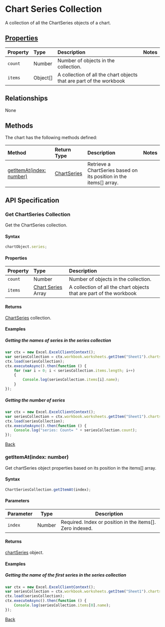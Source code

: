# Chart Series Collection
A collection of all the ChartSeries objects of a chart. 

## [Properties](#get-chartseries-collection)

| Property         | Type    |Description|Notes |
|:-----------------|:--------|:----------|:-----|
|`count`| Number   | Number of objects in the collection.||
|`items`| Object[] | A collection of all the chart objects that are part of the workbook||

## Relationships

None

## Methods

The chart has the following methods defined:

| Method     | Return Type    |Description|Notes  |
|:-----------------|:--------|:----------|:------|
|[getItemAt(index: number)](#getitematindex-number)| [ChartSeries](chartSeries.md)     |Retrieve a ChartSeries based on its position in the items[] array.||


## API Specification 

### Get ChartSeries Collection

Get the ChartSeries collection. 

#### Syntax
```js
chartObject.series;	
```

#### Properties

| Property         | Type    |Description|
|:-----------------|:--------|:----------|
|`count`| Number   | Number of objects in the collection.|
|`items`| [Chart Series](chartSeries.md) Array  | A collection of all the chart objects that are part of the workbook|


#### Returns

[ChartSeries](chartSeries.md) collection. 

#### Examples

##### Getting the names of series in the series collection
```js
var ctx = new Excel.ExcelClientContext();
var seriesCollection = ctx.workbook.worksheets.getItem("Sheet1").charts.getItem("Chart1").series;
ctx.load(seriesCollection);
ctx.executeAsync().then(function () {
	for (var i = 0; i < seriesCollection.items.length; i++)
	{
		Console.log(seriesCollection.items[i].name);
	}
});
```

##### Getting the number of series

```js
var ctx = new Excel.ExcelClientContext();
var seriesCollection = ctx.workbook.worksheets.getItem("Sheet1").charts.getItem("Chart1").series;
ctx.load(seriesCollection);
ctx.executeAsync().then(function () {
	Console.log("series: Count= " + seriesCollection.count);
});

```
[Back](#properties)


### getItemAt(index: number)

Get chartSeries object properties based on its position in the items[] array. 

#### Syntax
```js
ChartSeriesCollection.getItemAt(index);
```

#### Parameters

Parameter       | Type  | Description
--------------- | ------ | ------------
 `index`| Number | Required. Index or position in the items[]. Zero indexed.

#### Returns

[chartSeries](../resources/chartSeries.md) object.

#### Examples

##### Getting the name of the first series in the series collection
```js
var ctx = new Excel.ExcelClientContext();
var seriesCollection = ctx.workbook.worksheets.getItem("Sheet1").charts.getItem("Chart1").series;
ctx.load(seriesCollection);
ctx.executeAsync().then(function () {
	Console.log(seriesCollection.items[0].name);
});
```
[Back](#methods)

